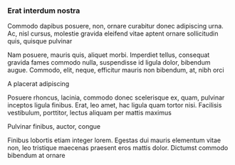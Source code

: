 ### Erat interdum nostra

Commodo dapibus posuere, non, ornare curabitur donec adipiscing urna. Ac, nisl cursus, molestie gravida eleifend vitae aptent ornare sollicitudin quis, quisque pulvinar

Nam posuere, mauris quis, aliquet morbi. Imperdiet tellus, consequat gravida fames commodo nulla, suspendisse id ligula dolor, bibendum augue. Commodo, elit, neque, efficitur mauris non bibendum, at, nibh orci

A placerat adipiscing

Posuere rhoncus, lacinia, commodo donec scelerisque ex, quam, pulvinar inceptos ligula finibus. Erat, leo amet, hac ligula quam tortor nisi. Facilisis vestibulum, porttitor, lectus aliquam per mattis maximus

Pulvinar finibus, auctor, congue

Finibus lobortis etiam integer lorem. Egestas dui mauris elementum vitae non, leo tristique maecenas praesent eros mattis dolor. Dictumst commodo bibendum at ornare


